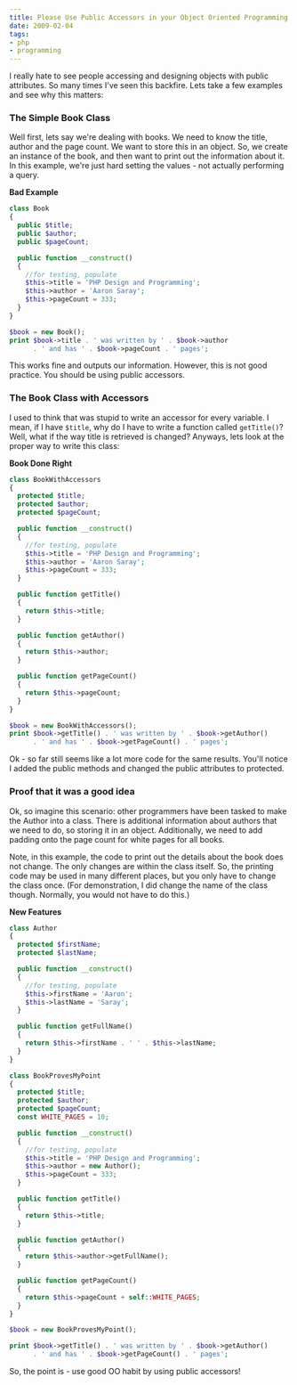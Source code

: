 ```yaml
---
title: Please Use Public Accessors in your Object Oriented Programming
date: 2009-02-04
tags:
- php
- programming
---
```

I really hate to see people accessing and designing objects with public attributes.  So many times I've seen this backfire.  Lets take a few examples and see why this matters:

<!--more-->

### The Simple Book Class

Well first, lets say we're dealing with books.  We need to know the title, author and the page count.  We want to store this in an object.  So, we create an instance of the book, and then want to print out the information about it.  In this example, we're just hard setting the values - not actually performing a query.

**Bad Example**

```php
class Book
{
  public $title;
  public $author;
  public $pageCount;

  public function __construct()
  {
    //for testing, populate
    $this->title = 'PHP Design and Programming';
    $this->author = 'Aaron Saray';
    $this->pageCount = 333;
  }
}

$book = new Book();
print $book->title . ' was written by ' . $book->author
      . ' and has ' . $book->pageCount . ' pages';
```

This works fine and outputs our information.  However, this is not good practice.  You should be using public accessors.

### The Book Class with Accessors

I used to think that was stupid to write an accessor for every variable.  I mean, if I have `$title`, why do I have to write a function called `getTitle()`?  Well, what if the way title is retrieved is changed?  Anyways, lets look at the proper way to write this class:

**Book Done Right**

```php
class BookWithAccessors
{
  protected $title;
  protected $author;
  protected $pageCount;

  public function __construct()
  {
    //for testing, populate
    $this->title = 'PHP Design and Programming';
    $this->author = 'Aaron Saray';
    $this->pageCount = 333;
  }

  public function getTitle()
  {
    return $this->title;
  }

  public function getAuthor()
  {
    return $this->author;
  }

  public function getPageCount()
  {
    return $this->pageCount;
  }
}

$book = new BookWithAccessors();
print $book->getTitle() . ' was written by ' . $book->getAuthor()
      . ' and has ' . $book->getPageCount() . ' pages';
```

Ok - so far still seems like a lot more code for the same results.  You'll notice I added the public methods and changed the public attributes to protected.

### Proof that it was a good idea

Ok, so imagine this scenario:  other programmers have been tasked to make the Author into a class.  There is additional information about authors that we need to do, so storing it in an object.  Additionally, we need to add padding onto the page count for white pages for all books.

Note, in this example, the code to print out the details about the book does not change.  The only changes are within the class itself.  So, the printing code may be used in many different places, but you only have to change the class once.  (For demonstration, I did change the name of the class though. Normally, you would not have to do this.)

**New Features**

```php
class Author
{
  protected $firstName;
  protected $lastName;

  public function __construct()
  {
    //for testing, populate
    $this->firstName = 'Aaron';
    $this->lastName = 'Saray';
  }

  public function getFullName()
  {
    return $this->firstName . ' ' . $this->lastName;
  }
}

class BookProvesMyPoint
{
  protected $title;
  protected $author;
  protected $pageCount;
  const WHITE_PAGES = 10;

  public function __construct()
  {
    //for testing, populate
    $this->title = 'PHP Design and Programming';
    $this->author = new Author();
    $this->pageCount = 333;
  }

  public function getTitle()
  {
    return $this->title;
  }

  public function getAuthor()
  {
    return $this->author->getFullName();
  }

  public function getPageCount()
  {
    return $this->pageCount + self::WHITE_PAGES;
  }
}

$book = new BookProvesMyPoint();

print $book->getTitle() . ' was written by ' . $book->getAuthor()
      . ' and has ' . $book->getPageCount() . ' pages';
```

So, the point is - use good OO habit by using public accessors!

